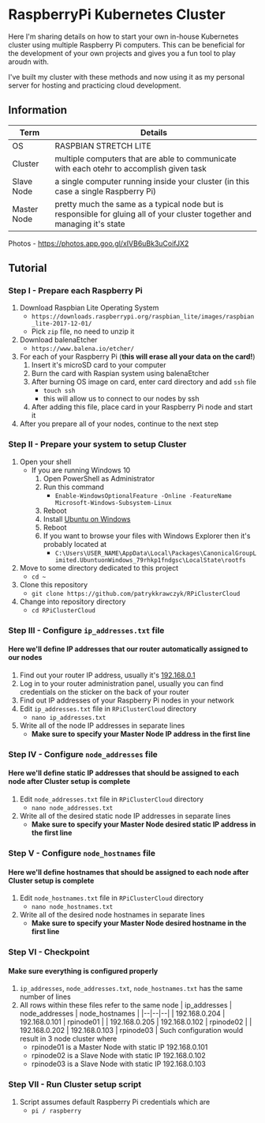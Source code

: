 
# RaspberryPi Kubernetes Cluster

Here I'm sharing details on how to start your own in-house Kubernetes cluster using multiple Raspberry Pi computers. This can be beneficial for the development of your own projects and gives you a fun tool to play aroudn with.

I've built my cluster with these methods and now using it as my personal server for hosting and practicing cloud development.

## Information

| Term | Details |
|--|--|
| OS | RASPBIAN STRETCH LITE |
| Cluster | multiple computers that are able to communicate with each otehr to accomplish given task |
| Slave Node | a single computer running inside your cluster (in this case a single Raspberry Pi) |
| Master Node | pretty much the same as a typical node but is responsible for gluing all of your cluster together and managing it's state |

Photos - https://photos.app.goo.gl/xIVB6uBk3uCoifJX2

## Tutorial

### Step I - Prepare each Raspberry Pi

1. Download Raspbian Lite Operating System
   - `https://downloads.raspberrypi.org/raspbian_lite/images/raspbian_lite-2017-12-01/`
   - Pick `zip` file, no need to unzip it
2. Download balenaEtcher
   - `https://www.balena.io/etcher/`
3. For each of your Raspberry Pi (**this will erase all your data on the card!**)
   1. Insert it's microSD card to your computer
   2. Burn the card with Raspian system using balenaEtcher
   3. After burning OS image on card, enter card directory and add `ssh` file
      - `touch ssh`
      - this will allow us to connect to our nodes by ssh
   4. After adding this file, place card in your Raspberry Pi node and start it
4. After you prepare all of your nodes, continue to the next step

### Step II - Prepare your system to setup Cluster

1. Open your shell
   - If you are running Windows 10
     1. Open PowerShell as Administrator
     2. Run this command
        - `Enable-WindowsOptionalFeature -Online -FeatureName Microsoft-Windows-Subsystem-Linux`
     3. Reboot
     4. Install [Ubuntu on Windows](https://www.microsoft.com/en-us/p/ubuntu/9nblggh4msv6?activetab=pivot:overviewtab)
     5. Reboot
     6. If you want to browse your files with Windows Explorer then it's probably located at
        - `C:\Users\USER_NAME\AppData\Local\Packages\CanonicalGroupLimited.UbuntuonWindows_79rhkp1fndgsc\LocalState\rootfs`
2. Move to some directory dedicated to this project
    - `cd ~`
3. Clone this repository
    - `git clone https://github.com/patrykkrawczyk/RPiClusterCloud`
4. Change into repository directory
    - `cd RPiClusterCloud`

### Step III - Configure `ip_addresses.txt` file

#### Here we'll define IP addresses that our router automatically assigned to our nodes

1. Find out your router IP address, usually it's [192.168.0.1](http://192.168.0.1)
2. Log in to your router administration panel, usually you can find credentials on the sticker on the back of your router
3. Find out IP addresses of your Raspberry Pi nodes in your network
4. Edit `ip_addresses.txt` file in `RPiClusterCloud` directory
    - `nano ip_addresses.txt`
5. Write all of the node IP addresses in separate lines
     - **Make sure to specify your Master Node IP address in the first line**

### Step IV - Configure `node_addresses` file

#### Here we'll define static IP addresses that should be assigned to each node after Cluster setup is complete

1. Edit `node_addresses.txt` file in `RPiClusterCloud` directory
    - `nano node_addresses.txt`
2. Write all of the desired static node IP addresses in separate lines
    - **Make sure to specify your Master Node desired static IP address in the first line**

### Step V - Configure `node_hostnames` file

#### Here we'll define hostnames that should be assigned to each node after Cluster setup is complete

1. Edit `node_hostnames.txt` file in `RPiClusterCloud` directory
    - `nano node_hostnames.txt`
2. Write all of the desired node hostnames in separate lines
    - **Make sure to specify your Master Node desired hostname in the first line**

### Step VI - Checkpoint

#### Make sure everything is configured properly

1. `ip_addresses`, `node_addresses.txt`, `node_hostnames.txt` has the same number of lines
2. All rows within these files refer to the same node
    | ip_addresses | node_addresses | node_hostnames |
    |--|--|--|
    | 192.168.0.204 | 192.168.0.101 | rpinode01 |
    | 192.168.0.205 | 192.168.0.102 | rpinode02 |
    | 192.168.0.202 | 192.168.0.103 | rpinode03 |
    Such configuration would result in 3 node cluster where
    - rpinode01 is a Master Node with static IP 192.168.0.101
    - rpinode02 is a Slave Node with static IP 192.168.0.102
    - rpinode03 is a Slave Node with static IP 192.168.0.103

### Step VII - Run Cluster setup script

1. Script assumes default Raspberry Pi credentials which are
   - `pi / raspberry`

<!-- 1.  `sudo -i`
1.  Download this repository
2.  `wget https://github.com/patrykkrawczyk/RPiClusterCloud/archive/master.zip`
3.  Unzip downloaded repository
4.  `unzip master.zip`
5.  Move to installation directory
6.  `cd RPiClusterCloud-master`
7.  Add required permissions to installation script
8.  `sudo chmod 755 ./setup_node.sh`
9.  Execute installation script on each node
10. `sudo ./setup_node.sh hostname node_ip router_ip`
11. `sudo ./setup_node.sh rpinode 192.168.0.102 192.168.0.1` -->
